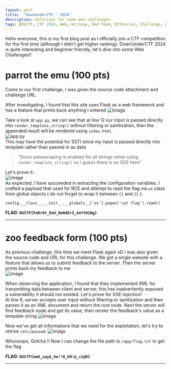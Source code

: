 ```yaml
---
layout: post
title:  "DownUnderCTF - 2024"
description: Solutions for some web challenges
tags: [DUCTF, CTF 2024, Web, Writeup, Red Team, Offensive, Challenge, Beginner]
---
```

Hello everyone, this is my first blog post as I officially join a CTF competition for the first time (although I didn't get higher ranking). DownUnderCTF 2024 is quite interesting and beginner friendly, let's dive into some Web Challenges!!<br>
<!-- <img src="https://media.discordapp.net/attachments/1232921552899670089/1259443092885344356/fish4finn-certificate.png?ex=66a21cc8&is=66a0cb48&hm=d1949289593e81f5415cb28eaac1e95c6be9041155feed50653689526b3c9fda&=&format=webp&quality=lossless&width=662&height=468" style="width: 400px"> -->

# parrot the emu (100 pts)
Come to our first challenge, I was given the source code attachment and challenge URL.<br>
<!-- <img src="https://github.com/user-attachments/assets/6b55e55b-573a-4273-b760-253783f5469e"> -->

After investigating, I found that this site uses Flask as a web framework and has a feature that prints back anything I entered
![image](https://github.com/user-attachments/assets/97893fac-f0b2-4cb4-a5ed-14dcd93d93d8)

Take a look at `app.py`, we can see that at line 12 our input is passed directly into `render_template_string()` without filtering or sanitization, then the appended result will be rendered using `index.html`. <br>
![app.py](https://github.com/user-attachments/assets/d2f5393b-1582-447e-b334-740379909e8c) <br>
This may have the potential for SSTI since my input is passed directly into template rather than passed in as data
> "Since autoescaping is enabled for all strings when using `render_template_string()` so I guess there is no XSS here"

Let's prove it: <br>
![image](https://github.com/user-attachments/assets/f61813de-a03b-4584-bd51-009a3f2b5a26) <br>
As expected, I have succeeded in extracting the configuration variables. I crafted a payload that used for RCE and attempt to read the flag via `os` class from global objects ( do not forget to wrap it between `{{` and `}}` ):

```
config.__class__.__init__.__globals__['os'].popen('cat flag').read()
```

**FLAG: `DUCTF{PaRrOt_EmU_ReNdErS_AnYtHiNg}`**

---
# zoo feedback form (100 pts)
As previous challenge, this time we meet Flask again xD 
I was also given the source code and URL for this challenge. We got a single website with a feature that allows us to submit feedback to the server. Then the server prints back my feedback to me <br>
![image](https://github.com/user-attachments/assets/9b2750bd-cd80-4f8d-a223-46e996e54204)

When observing the application, I found that they implemented XML for transmitting data between client and server, this has inadvertently exposed a vulnerability it should not existed. Let's prove for XXE injection!<br>
At line 9, server accepts user input without filtering or sanitization and then parses it as an XML document and return the root node.
Next the server will find feedback node and get its value, then render the feedback's value as a template string
![image](https://github.com/user-attachments/assets/7eca07dd-57e0-4dfc-b340-ac0e2ff75f4c)

Now we've got all informations that we need for the exploitation, let's try to retrive `/etc/passwd`:
![image](https://github.com/user-attachments/assets/e95db890-dc27-4cc3-a09d-da957a09d571)

Whoooops, Gotcha !! Now I can change the file path to `/app/flag.txt` to get the flag

**FLAG: `DUCTF{emU_say$_he!!0_h0!@_ci@0}`**

---
